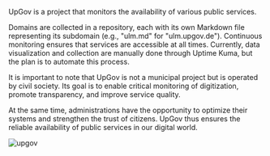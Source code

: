

UpGov is a project that monitors the availability of various public services.

Domains are collected in a repository, each with its own Markdown file representing its subdomain (e.g., "ulm.md" for "ulm.upgov.de"). Continuous monitoring ensures that services are accessible at all times. Currently, data visualization and collection are manually done through Uptime Kuma, but the plan is to automate this process.

It is important to note that UpGov is not a municipal project but is operated by civil society. Its goal is to enable critical monitoring of digitization, promote transparency, and improve service quality.

At the same time, administrations have the opportunity to optimize their systems and strengthen the trust of citizens. UpGov thus ensures the reliable availability of public services in our digital world.

![upgov](https://github.com/dieerkenntnis/upgov/assets/107880334/544f46fa-7ab2-45b6-91f0-71e7b9e5acea)
